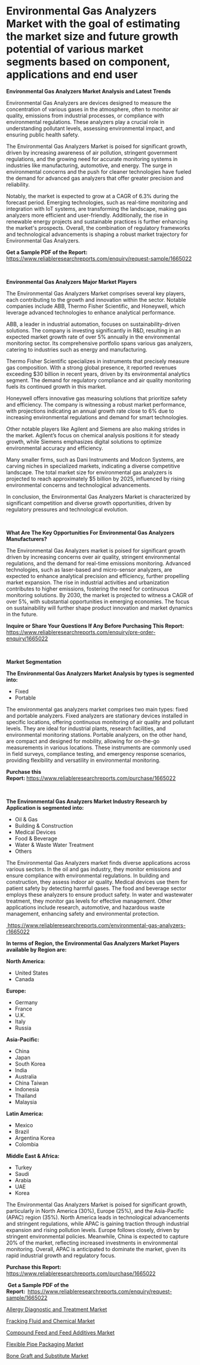 <p><h1>Environmental Gas Analyzers Market with the goal of estimating the market size and future growth potential of various market segments based on component, applications and end user</h1></p><p><strong>Environmental Gas Analyzers Market Analysis and Latest Trends</strong></p>
<p><p>Environmental Gas Analyzers are devices designed to measure the concentration of various gases in the atmosphere, often to monitor air quality, emissions from industrial processes, or compliance with environmental regulations. These analyzers play a crucial role in understanding pollutant levels, assessing environmental impact, and ensuring public health safety. </p><p>The Environmental Gas Analyzers Market is poised for significant growth, driven by increasing awareness of air pollution, stringent government regulations, and the growing need for accurate monitoring systems in industries like manufacturing, automotive, and energy. The surge in environmental concerns and the push for cleaner technologies have fueled the demand for advanced gas analyzers that offer greater precision and reliability. </p><p>Notably, the market is expected to grow at a CAGR of 6.3% during the forecast period. Emerging technologies, such as real-time monitoring and integration with IoT systems, are transforming the landscape, making gas analyzers more efficient and user-friendly. Additionally, the rise in renewable energy projects and sustainable practices is further enhancing the market's prospects. Overall, the combination of regulatory frameworks and technological advancements is shaping a robust market trajectory for Environmental Gas Analyzers.</p></p>
<p><strong>Get a Sample PDF of the Report:&nbsp;</strong> <a href="https://www.reliableresearchreports.com/enquiry/request-sample/1665022?utm_campaign=48&utm_medium=2&utm_source=Github&utm_content=ia&utm_term=08032025&utm_id=environmental-gas-analyzers">https://www.reliableresearchreports.com/enquiry/request-sample/1665022</a></p>
<p>&nbsp;</p>
<p><strong>Environmental Gas Analyzers Major Market Players</strong></p>
<p><p>The Environmental Gas Analyzers Market comprises several key players, each contributing to the growth and innovation within the sector. Notable companies include ABB, Thermo Fisher Scientific, and Honeywell, which leverage advanced technologies to enhance analytical performance.</p><p>ABB, a leader in industrial automation, focuses on sustainability-driven solutions. The company is investing significantly in R&D, resulting in an expected market growth rate of over 5% annually in the environmental monitoring sector. Its comprehensive portfolio spans various gas analyzers, catering to industries such as energy and manufacturing.</p><p>Thermo Fisher Scientific specializes in instruments that precisely measure gas composition. With a strong global presence, it reported revenues exceeding $30 billion in recent years, driven by its environmental analytics segment. The demand for regulatory compliance and air quality monitoring fuels its continued growth in this market.</p><p>Honeywell offers innovative gas measuring solutions that prioritize safety and efficiency. The company is witnessing a robust market performance, with projections indicating an annual growth rate close to 6% due to increasing environmental regulations and demand for smart technologies.</p><p>Other notable players like Agilent and Siemens are also making strides in the market. Agilent’s focus on chemical analysis positions it for steady growth, while Siemens emphasizes digital solutions to optimize environmental accuracy and efficiency.</p><p>Many smaller firms, such as Dani Instruments and Modcon Systems, are carving niches in specialized markets, indicating a diverse competitive landscape. The total market size for environmental gas analyzers is projected to reach approximately $5 billion by 2025, influenced by rising environmental concerns and technological advancements.</p><p>In conclusion, the Environmental Gas Analyzers Market is characterized by significant competition and diverse growth opportunities, driven by regulatory pressures and technological evolution.</p></p>
<p>&nbsp;</p>
<p><strong>What Are The Key Opportunities For Environmental Gas Analyzers Manufacturers?</strong></p>
<p><p>The Environmental Gas Analyzers market is poised for significant growth driven by increasing concerns over air quality, stringent environmental regulations, and the demand for real-time emissions monitoring. Advanced technologies, such as laser-based and micro-sensor analyzers, are expected to enhance analytical precision and efficiency, further propelling market expansion. The rise in industrial activities and urbanization contributes to higher emissions, fostering the need for continuous monitoring solutions. By 2030, the market is projected to witness a CAGR of over 5%, with substantial opportunities in emerging economies. The focus on sustainability will further shape product innovation and market dynamics in the future.</p></p>
<p><strong>Inquire or Share Your Questions If Any Before Purchasing This Report:</strong> <a href="https://www.reliableresearchreports.com/enquiry/pre-order-enquiry/1665022?utm_campaign=48&utm_medium=2&utm_source=Github&utm_content=ia&utm_term=08032025&utm_id=environmental-gas-analyzers">https://www.reliableresearchreports.com/enquiry/pre-order-enquiry/1665022</a></p>
<p>&nbsp;</p>
<p><strong>Market Segmentation</strong></p>
<p><strong>The Environmental Gas Analyzers Market Analysis by types is segmented into:</strong></p>
<p><ul><li>Fixed</li><li>Portable</li></ul></p>
<p><p>The environmental gas analyzers market comprises two main types: fixed and portable analyzers. Fixed analyzers are stationary devices installed in specific locations, offering continuous monitoring of air quality and pollutant levels. They are ideal for industrial plants, research facilities, and environmental monitoring stations. Portable analyzers, on the other hand, are compact and designed for mobility, allowing for on-the-go measurements in various locations. These instruments are commonly used in field surveys, compliance testing, and emergency response scenarios, providing flexibility and versatility in environmental monitoring.</p></p>
<p><strong>Purchase this Report:&nbsp;</strong><a href="https://www.reliableresearchreports.com/purchase/1665022?utm_campaign=48&utm_medium=2&utm_source=Github&utm_content=ia&utm_term=08032025&utm_id=environmental-gas-analyzers">https://www.reliableresearchreports.com/purchase/1665022</a></p>
<p>&nbsp;</p>
<p><strong>The Environmental Gas Analyzers Market Industry Research by Application is segmented into:</strong></p>
<p><ul><li>Oil & Gas</li><li>Building & Construction</li><li>Medical Devices</li><li>Food & Beverage</li><li>Water & Waste Water Treatment</li><li>Others</li></ul></p>
<p><p>The Environmental Gas Analyzers market finds diverse applications across various sectors. In the oil and gas industry, they monitor emissions and ensure compliance with environmental regulations. In building and construction, they assess indoor air quality. Medical devices use them for patient safety by detecting harmful gases. The food and beverage sector employs these analyzers to ensure product safety. In water and wastewater treatment, they monitor gas levels for effective management. Other applications include research, automotive, and hazardous waste management, enhancing safety and environmental protection.</p></p>
<p><a href="https://www.reliableresearchreports.com/environmental-gas-analyzers-r1665022?utm_campaign=48&utm_medium=2&utm_source=Github&utm_content=ia&utm_term=08032025&utm_id=environmental-gas-analyzers">&nbsp;https://www.reliableresearchreports.com/environmental-gas-analyzers-r1665022</a></p>
<p><strong>In terms of Region, the Environmental Gas Analyzers Market Players available by Region are:</strong></p>
<p>
    <p> <strong> North America: </strong>
        <ul>
            <li>United States</li>
            <li>Canada</li>
        </ul>
        </p> 
    <p> <strong> Europe: </strong>
        <ul>
            <li>Germany</li>
            <li>France</li>
            <li>U.K.</li>
            <li>Italy</li>
            <li>Russia</li>
        </ul>
        </p> 
    <p> <strong> Asia-Pacific: </strong>
        <ul>
            <li>China</li>
            <li>Japan</li>
            <li>South Korea</li>
            <li>India</li>
            <li>Australia</li>
            <li>China Taiwan</li>
            <li>Indonesia</li>
            <li>Thailand</li>
            <li>Malaysia</li>
        </ul>
        </p> 
    <p> <strong> Latin America: </strong>
        <ul>
            <li>Mexico</li>
            <li>Brazil</li>
            <li>Argentina Korea</li>
            <li>Colombia</li>
        </ul>
        </p> 
    <p> <strong> Middle East & Africa: </strong>
        <ul>
            <li>Turkey</li>
            <li>Saudi</li>
            <li>Arabia</li>
            <li>UAE</li>
            <li>Korea</li>
        </ul>
    </p>
    </p>
<p><p>The Environmental Gas Analyzers Market is poised for significant growth, particularly in North America (30%), Europe (25%), and the Asia-Pacific (APAC) region (35%). North America leads in technological advancements and stringent regulations, while APAC is gaining traction through industrial expansion and rising pollution levels. Europe follows closely, driven by stringent environmental policies. Meanwhile, China is expected to capture 20% of the market, reflecting increased investments in environmental monitoring. Overall, APAC is anticipated to dominate the market, given its rapid industrial growth and regulatory focus.</p></p>
<p><strong>Purchase this Report: </strong><a href="https://www.reliableresearchreports.com/purchase/1665022?utm_campaign=48&utm_medium=2&utm_source=Github&utm_content=ia&utm_term=08032025&utm_id=environmental-gas-analyzers">https://www.reliableresearchreports.com/purchase/1665022</a></p>
<p>&nbsp;<strong>Get a Sample PDF of the Report:&nbsp;&nbsp;</strong><a href="https://www.reliableresearchreports.com/enquiry/request-sample/1665022?utm_campaign=48&utm_medium=2&utm_source=Github&utm_content=ia&utm_term=08032025&utm_id=environmental-gas-analyzers">https://www.reliableresearchreports.com/enquiry/request-sample/1665022</a></p>
<p><strong></strong></p>
<p><p><a href="https://github.com/variothonia/Market-Research-Report-List-1/blob/main/allergy-diagnostic-and-treatment-market.md?utm_campaign=48&utm_medium=2&utm_source=Github&utm_content=ia&utm_term=08032025&utm_id=environmental-gas-analyzers">Allergy Diagnostic and Treatment Market</a></p><p><a href="https://github.com/djihencygnel74/Market-Research-Report-List-1/blob/main/fracking-fluid-and-chemical-market.md?utm_campaign=48&utm_medium=2&utm_source=Github&utm_content=ia&utm_term=08032025&utm_id=environmental-gas-analyzers">Fracking Fluid and Chemical Market</a></p><p><a href="https://github.com/hutchkloor4x/Market-Research-Report-List-1/blob/main/compound-feed-and-feed-additives-market.md?utm_campaign=48&utm_medium=2&utm_source=Github&utm_content=ia&utm_term=08032025&utm_id=environmental-gas-analyzers">Compound Feed and Feed Additives Market</a></p><p><a href="https://github.com/kaforarvero/Market-Research-Report-List-1/blob/main/flexible-pipe-packaging-market.md?utm_campaign=48&utm_medium=2&utm_source=Github&utm_content=ia&utm_term=08032025&utm_id=environmental-gas-analyzers">Flexible Pipe Packaging Market</a></p><p><a href="https://github.com/berkemiars2j/Market-Research-Report-List-1/blob/main/bone-graft-and-substitute-market.md?utm_campaign=48&utm_medium=2&utm_source=Github&utm_content=ia&utm_term=08032025&utm_id=environmental-gas-analyzers">Bone Graft and Substitute Market</a></p></p>